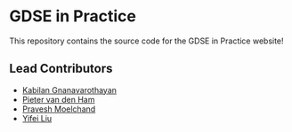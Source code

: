 # GDSE in Practice
This repository contains the source code for the GDSE in Practice website!

## Lead Contributors
- [Kabilan Gnanavarothayan](https://github.com/kabilan97)
- [Pieter van den Ham](https://github.com/pevdh)
- [Pravesh Moelchand](https://github.com/PraveshMoelchand)
- [Yifei Liu](https://github.com/liuyifei17)
